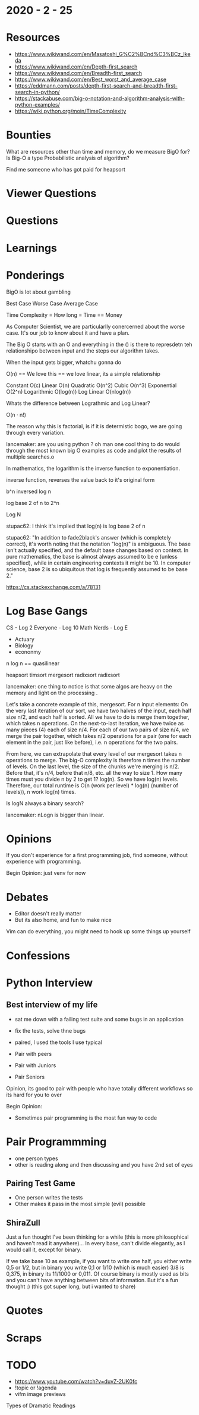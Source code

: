 # 2020 - 2 - 25

Resources
=========
- https://www.wikiwand.com/en/Masatoshi_G%C2%BCnd%C3%BCz_Ikeda
- https://www.wikiwand.com/en/Depth-first_search
- https://www.wikiwand.com/en/Breadth-first_search
- https://www.wikiwand.com/en/Best_worst_and_average_case
- https://eddmann.com/posts/depth-first-search-and-breadth-first-search-in-python/
- https://stackabuse.com/big-o-notation-and-algorithm-analysis-with-python-examples/
- https://wiki.python.org/moin/TimeComplexity

Bounties
========

What are resources other than time and memory, do we measure BigO for?
Is Big-O a type Probabilistic analysis of algorithm?

Find me someone who has got paid for heapsort



Viewer Questions
================

Questions
=========

Learnings
=========


Ponderings
==========

BigO is lot about gambling

Best Case
Worse Case
Average Case

Time Complexity = How long = Time == Money


As Computer Scientist, we are particularlly conercerned about the worse case.
It's our job to know about it and have a plan.




The Big O starts with an O and everything in the () is there to
represdetn teh relationshipo between input and the steps our algorithm takes.

When the input gets bigger, whatchu gonna do



O(n) == We love this == we love linear, its a simple relationship

Constant	O(c)
Linear	O(n)
Quadratic	O(n^2)
Cubic	O(n^3)
Exponential	O(2^n)
Logarithmic	O(log(n))
Log Linear	O(nlog(n))


Whats the difference between Lograthmic and Log Linear?


O(n · n!)

The reason why this is factorial, is if it is determistic bogo, we are going through
every variation.


lancemaker: are you using python ? oh man one cool thing to do would through the most known big O examples as code and plot the results of multiple searches.o


In mathematics, the logarithm is the inverse function to exponentiation.



inverse function, reverses the value back to it's original form

b^n inversed log n

log base 2 of n to 2^n

Log N

stupac62: I think it's implied that log(n) is log base 2 of n



stupac62: "In addition to fade2black's answer (which is completely correct), it's worth noting that the notation "log(n)" is ambiguous. The base isn't actually specified, and the default base changes based on context. In pure mathematics, the base is almost always assumed to be e (unless specified), while in certain engineering contexts it might be 10. In computer science, base 2 is so ubiquitous that log is frequently assumed to be base 2."

https://cs.stackexchange.com/a/78131




Log Base Gangs
==============

CS - Log 2
Everyone - Log 10
Math Nerds - Log E
  - Actuary
  - Biology
  - econonmy




n log n == quasilinear


heapsort
timsort
mergesort
radixsort
radixsort



lancemaker: one thing to notice is that some algos are heavy on the memory and light on the processing .









Let's take a concrete example of this, mergesort. For n input elements: On the very last iteration of our sort, we have two halves of the input, each half size n/2, and each half is sorted. All we have to do is merge them together, which takes n operations. On the next-to-last iteration, we have twice as many pieces (4) each of size n/4. For each of our two pairs of size n/4, we merge the pair together, which takes n/2 operations for a pair (one for each element in the pair, just like before), i.e. n operations for the two pairs.


From here, we can extrapolate that every level of our mergesort takes n operations to merge. The big-O complexity is therefore n times the number of levels. On the last level, the size of the chunks we're merging is n/2. Before that, it's n/4, before that n/8, etc. all the way to size 1. How many times must you divide n by 2 to get 1? log(n). So we have log(n) levels. Therefore, our total runtime is O(n (work per level) * log(n) (number of levels)), n work log(n) times.


Is logN always a binary search?

lancemaker: nLogn is bigger than linear.








Opinions
========

If you don't experience for a first programming job, find someone, without
experience with programming.


Begin Opinion: just venv for now




Debates
=======
- Editor doesn't really matter
- But its also home, and fun to make nice

Vim can do everything, you might need to hook up some things up yourself


Confessions
===========

Python Interview
================


Best interview of my life
-------------------------
- sat me down with a failing test suite and some bugs in an application
- fix the tests, solve thne bugs
- paired, I used the tools I use typical


- Pair with peers
- Pair with Juniors
- Pair Seniors

Opinion, its good to pair with people who have totally different workflows
so its hard for you to over

Begin Opinion:
- Sometimes pair programming is the most fun way to code



Pair Programmming
=================
- one person types
- other is reading along
and then discussing
and you have 2nd set of eyes

Pairing Test Game
-----------------
- One person writes the tests
- Other makes it pass in the most simple (evil) possible






ShiraZull
---------
Just a fun thought I've been thinking for a while (this is more philosophical and haven't read it anywhere)... In every base, can't divide elegantly, as I would call it, except for binary. 

If we take base 10 as example, if you want to write one half, you either write 0,5 or 1/2, but in binary you write 0,1 or 1/10 (which is much easier) 3/8 is 0,375, in binary its 11/1000 or 0,011. Of course binary is mostly used as bits and you can't have anything between bits of information. But it's a fun thought :) (this got super long, but i wanted to share)

Quotes
======

Scraps
======

TODO
====
- https://www.youtube.com/watch?v=duvZ-2UK0fc
- !topic or !agenda
- vifm image previews

Types of Dramatic Readings

